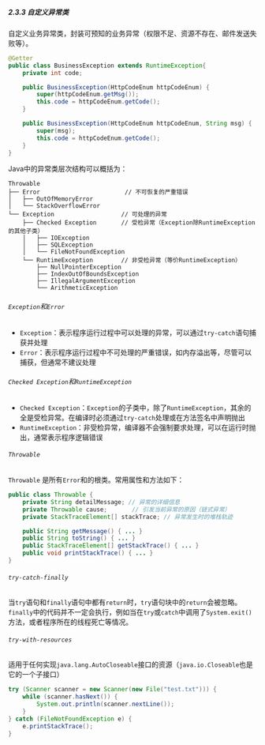 ##### 2.3.3 自定义异常类

自定义业务异常类，封装可预知的业务异常（权限不足、资源不存在、邮件发送失败等）。

```java
@Getter
public class BusinessException extends RuntimeException{
    private int code;

    public BusinessException(HttpCodeEnum httpCodeEnum) {
        super(httpCodeEnum.getMsg());
        this.code = httpCodeEnum.getCode();
    }

    public BusinessException(HttpCodeEnum httpCodeEnum, String msg) {
        super(msg);
        this.code = httpCodeEnum.getCode();
    }
}
```

Java中的异常类层次结构可以概括为：
```
Throwable
├── Error                        // 不可恢复的严重错误
│   ├── OutOfMemoryError
│   └── StackOverflowError
└── Exception                   // 可处理的异常
    ├── Checked Exception       // 受检异常（Exception除RuntimeException的其他子类）
    │   ├── IOException
    │   ├── SQLException
    │   └── FileNotFoundException
    └── RuntimeException        // 非受检异常（等价RuntimeException）
        ├── NullPointerException
        ├── IndexOutOfBoundsException
        ├── IllegalArgumentException
        └── ArithmeticException
```

###### `Exception`和`Error`

- `Exception`：表示程序运行过程中可以处理的异常，可以通过`try-catch`语句捕获并处理
- `Error`：表示程序运行过程中不可处理的严重错误，如内存溢出等，尽管可以捕获，但通常不建议处理

###### `Checked Exception`和`RuntimeException`
- `Checked Exception`：`Exception`的子类中，除了`RuntimeException`，其余的全是受检异常。在编译时必须通过`try-catch`处理或在方法签名中声明抛出
- `RuntimeException`：非受检异常，编译器不会强制要求处理，可以在运行时抛出，通常表示程序逻辑错误

###### `Throwable`

`Throwable` 是所有`Error`和的根类。常用属性和方法如下：

```java
public class Throwable {
    private String detailMessage; // 异常的详细信息
    private Throwable cause;       // 引发当前异常的原因（链式异常）
    private StackTraceElement[] stackTrace; // 异常发生时的堆栈轨迹

    public String getMessage() { ... }
    public String toString() { ... }
    public StackTraceElement[] getStackTrace() { ... }
    public void printStackTrace() { ... }
}
```

###### `try-catch-finally`

当`try`语句和`finally`语句中都有`return`时，`try`语句块中的`return`会被忽略。`finally`中的代码并不一定会执行，例如当在`try`或`catch`中调用了`System.exit()`方法，或者程序所在的线程死亡等情况。

###### `try-with-resources`

适用于任何实现`java.lang.AutoCloseable`接口的资源（`java.io.Closeable`也是它的一个子接口）

```java
try (Scanner scanner = new Scanner(new File("test.txt"))) {
    while (scanner.hasNext()) {
        System.out.println(scanner.nextLine());
    }
} catch (FileNotFoundException e) {
    e.printStackTrace();
}
```